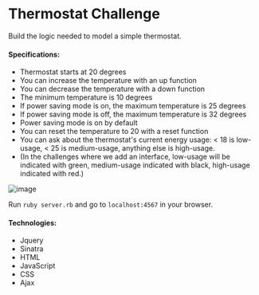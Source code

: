 # Thermostat Challenge

Build the logic needed to model a simple thermostat.

#### Specifications:

* Thermostat starts at 20 degrees
* You can increase the temperature with an up function
* You can decrease the temperature with a down function
* The minimum temperature is 10 degrees
* If power saving mode is on, the maximum temperature is 25 degrees
* If power saving mode is off, the maximum temperature is 32 degrees
* Power saving mode is on by default
* You can reset the temperature to 20 with a reset function
* You can ask about the thermostat's current energy usage: < 18 is low-usage, <   25 is medium-usage, anything else is high-usage.
* (In the challenges where we add an interface, low-usage will be indicated with green, medium-usage indicated with black, high-usage indicated with red.)

![image](https://user-images.githubusercontent.com/33194929/41226363-2e802bec-6d69-11e8-91b6-5a94439ba057.png)

Run ```ruby server.rb``` and go to ```localhost:4567``` in your browser.

#### Technologies:

* Jquery
* Sinatra
* HTML
* JavaScript
* CSS
* Ajax 
